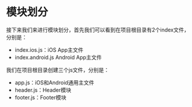 # 模块划分

接下来我们来进行模块划分，首先我们可以看到在项目根目录有2个index文件，分别是：

* index.ios.js：iOS App主文件
* index.android.js Android App主文件

我们在项目根目录创建三个js文件，分别是：

* app.js：iOS和Android通用主文件
* header.js：Header模块
* footer.js：Footer模块